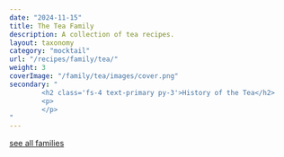 ```yaml
---
date: "2024-11-15"
title: The Tea Family
description: A collection of tea recipes.
layout: taxonomy
category: "mocktail"
url: "/recipes/family/tea/"
weight: 3
coverImage: "/family/tea/images/cover.png"
secondary: "
        <h2 class='fs-4 text-primary py-3'>History of the Tea</h2>
        <p>
        </p>
"
---
```



<a href="/recipes/mocktails/" class="badge bg-success text-light text-decoration-none">see all families</a> 
